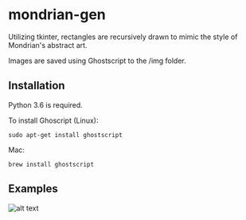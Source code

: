 # mondrian-gen
Utilizing tkinter, rectangles are recursively drawn to mimic the style
of Mondrian's abstract art.

Images are saved using Ghostscript to the /img folder.

## Installation
Python 3.6 is required.

To install Ghoscript (Linux):
```
sudo apt-get install ghostscript
```
Mac:
```
brew install ghostscript
```

## Examples
[image_one]: https://github.com/psiofxt/mondrian-gen/tree/master/img/example1.jpg "Image One"

![alt text][image_one]

